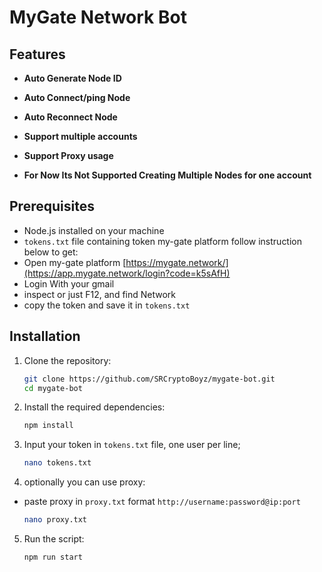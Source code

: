 # MyGate Network Bot


## Features

- **Auto Generate Node ID**
- **Auto Connect/ping Node**
- **Auto Reconnect Node**

- **Support multiple accounts**
- **Support Proxy usage**
- **For Now Its Not Supported Creating Multiple Nodes for one account**

## Prerequisites

- Node.js installed on your machine
- `tokens.txt` file containing token my-gate platform follow instruction below to get:
- Open my-gate platform [https://mygate.network/](https://app.mygate.network/login?code=k5sAfH)
- Login With your gmail
- inspect or just F12, and find Network
- copy the token and save it in `tokens.txt` 


## Installation

1. Clone the repository:
    ```sh
   git clone https://github.com/SRCryptoBoyz/mygate-bot.git
    cd mygate-bot
    ```

2. Install the required dependencies:
    ```sh
    npm install
    ```
3. Input your token in `tokens.txt` file, one user per line;
    ```sh
    nano tokens.txt
    ```
4. optionally you can use proxy: 
- paste proxy in `proxy.txt` format `http://username:password@ip:port` 
    ```sh
    nano proxy.txt
    ```
5. Run the script:
    ```sh
    npm run start
    ```
